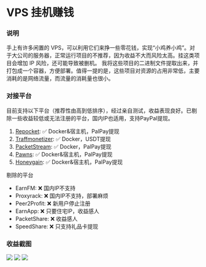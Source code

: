 # VPS 挂机赚钱

### 说明
手上有许多闲置的 VPS，可以利用它们来挣一些零花钱，实现“小鸡养小鸡”。对于大公司的服务器，正常运行项目的不推荐，因为收益不大而风险太高。挂这类项目会增加 IP 风险，还可能导致被删机。
我将这些项目的二进制文件提取出来，并打包成一个容器，方便部署。值得一提的是，这些项目对资源的占用非常低，主要消耗的是网络流量，而流量的消耗量也很小。

### 对接平台
目前支持以下平台（推荐性由高到低排序），经过亲自测试，收益表现良好。已剔除一些收益较低或无法注册的平台，国内IP也适用，支持PayPal提现。
1. [Repocket](https://tlink.repocket.com/q9ly): ✅ Docker&宿主机，PalPay提现
2. [Traffmonetizer](https://traffmonetizer.com/?aff=1796253): ✅ Docker，USDT提现
3. [PacketStream](https://packetstream.io/?psr=6pdw): ✅ Docker，PalPay提现
4. [Pawns](https://pawns.app/?r=9840918): ✅ Docker&宿主机，PalPay提现
5. [Honeygain](https://r.honeygain.me/YE898D03EA): ✅ Docker&宿主机，PalPay提现

剔除的平台
- EarnFM: ❌ 国内IP不支持
- Proxyrack: ❌ 国内IP不支持，部署麻烦
- Peer2Profit: ❌ 新用户停止注册
- EarnApp: ❌ 只要住宅IP，收益感人
- PacketShare: ❌ 收益感人
- SpeedShare: ❌ 只支持礼品卡提现

### 收益截图
![](https://g.gtimg.cn/music/photo_new/T053XD01004dqONe3aC9ry.png)
![](https://g.gtimg.cn/music/photo_new/T053XD010016Nzyn3a79ql.png)
![](https://g.gtimg.cn/music/photo_new/T053XD01003NTE9P0F0z9u.png)